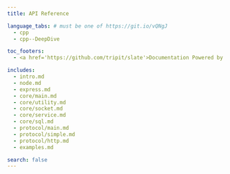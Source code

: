 ```yaml
---
title: API Reference

language_tabs: # must be one of https://git.io/vQNgJ
  - cpp
  - cpp--DeepDive

toc_footers:
  - <a href='https://github.com/tripit/slate'>Documentation Powered by Slate</a>

includes:
  - intro.md
  - node.md
  - express.md
  - core/main.md
  - core/utility.md
  - core/socket.md
  - core/service.md
  - core/sql.md
  - protocol/main.md
  - protocol/simple.md
  - protocol/http.md
  - examples.md

search: false
---
```


